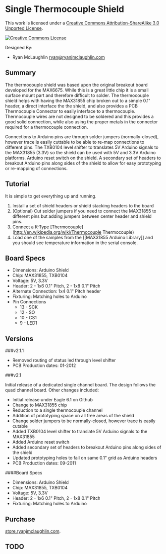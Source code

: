 Single Thermocouple Shield
==========================

This work is licensed under a <a rel="license" href="http://creativecommons.org/licenses/by-sa/3.0/">Creative Commons Attribution-ShareAlike 3.0 Unported License</a>.

<a rel="license" href="http://creativecommons.org/licenses/by-sa/3.0/"><img alt="Creative Commons License" style="border-width:0" src="http://i.creativecommons.org/l/by-sa/3.0/88x31.png" /></a>
	
Designed By:

*	Ryan McLaughlin <ryan@ryanjmclaughlin.com>


Summary
-------

The thermocouple shield was based upon the original breakout board developed for the MAX6675.  While this is a great little chip it is a small surface mount part and therefore difficult to solder. The thermocouple shield helps with having the MAX31855 chip broken out to a simple 0.1" header, a direct interface the the shield, and also provides a PCB Thermocouple Connector to easily interface to a thermocouple. Thermocouple wires are not designed to be soldered and this provides a good solid connection, while also using the proper metals in the connector required for a thermocouple connection.

Connections to Arduino pins are through solder jumpers (normally-closed), however trace is easily cuttable to be able to re-map connections to different pins.  The TXB0104 level shifter to translates 5V Arduino signals to the MAX31855 (3.3V) so the shield can be used with 5V and 3.3V Arduino platforms. Arduino reset switch on the shield.  A secondary set of headers to breakout Arduino pins along sides of the shield to allow for easy prototyping or re-mapping of connections.


Tutorial
--------

It is simple to get everything up and running.

1.	Install a set of shield headers or shield stacking headers to the board
2.	(Optional) Cut solder jumpers if you need to connect the MAX31855 to different pins but adding jumpers between center header and shield pins.
3.	Connect a K-Type [Thermocouple](http://en.wikipedia.org/wiki/Thermocouple Thermocouple)
4.	Load one of the samples from the [[MAX31855 Arduino Library]] and you should see temperature information in the serial console.


Board Specs
-----------

*	Dimensions: Arduino Shield
*	Chip: MAX31855, TXB0104
*	Voltage: 5V, 3.3V
*	Header: 2 - 1x6 0.1" Pitch, 2 - 1x8 0.1" Pitch
*	Alternate Connection: 1x4 0.1" Pitch header
*	Fixturing: Matching holes to Arduino
*	Pin Connections
	*	13 - SCK
	*	12 - SO
	*	10 - CS1
	*	9 - LED1


Versions
--------

###v2.1.1
* Removed routing of status led through level shifter
* PCB Production dates: 01-2012

###v2.1

Initial release of a dedicated single channel board. The design follows the quad channel board. Other changes included:

* Initial release under Eagle 6.1 on Github
* Change to MAX31855 chip
* Reduction to a single thermocouple channel
* Addition of prototyping space on all free areas of the shield
* Change solder jumpers to be normally-closed, however trace is easily cutable
* Added TXB0104 level shifter to translate 5V Arduino signals to the MAX31855
* Added Arduino reset switch
* Added secondary set of headers to breakout Arduino pins along sides of the shield
* Updated prototyping holes to fall on same 0.1" grid as Arduino headers
* PCB Production dates: 09-2011

####Board Specs
* Dimensions: Arduino Shield
* Chip: MAX31855, TXB0104
* Voltage: 5V, 3.3V
* Header: 2 - 1x6 0.1" Pitch, 2 - 1x8 0.1" Pitch
* Fixturing: Matching holes to Arduino


Purchase
--------

[store.ryanjmclaughlin.com](http://store.ryanjmclaughlin.com). 


TODO
----


